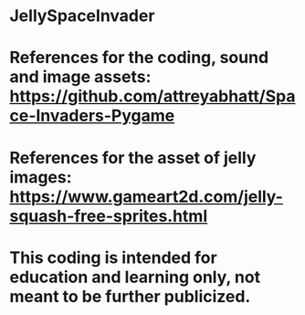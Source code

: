 # JellySpaceInvader
# References for the coding, sound and image assets:  https://github.com/attreyabhatt/Space-Invaders-Pygame
# References for the asset of jelly images: https://www.gameart2d.com/jelly-squash-free-sprites.html
# This coding is intended for education and learning only, not meant to be further publicized. 
